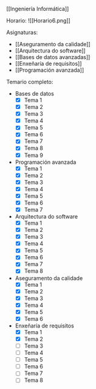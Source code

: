 [[Ingeniería Informática]]

Horario:
![[Horario6.png]]

Asignaturas:
+ [[Aseguramento da calidade]]
+ [[Arquitectura do software]]
+ [[Bases de datos avanzadas]]
+ [[Enxeñaría de requisitos]]
+ [[Programación avanzada]]

Temario completo:
+ Bases de datos
	+ [x] Tema 1
	+ [x] Tema 2
	+ [x] Tema 3
	+ [x] Tema 4
	+ [x] Tema 5
	+ [x] Tema 6
	+ [x] Tema 7
	+ [x] Tema 8
	+ [x] Tema 9
+ Programación avanzada
	+ [x] Tema 1
	+ [x] Tema 2
	+ [x] Tema 3
	+ [x] Tema 4
	+ [x] Tema 5
	+ [x] Tema 6
	+ [x] Tema 7
+ Arquitectura do software
	+ [x] Tema 1
	+ [x] Tema 2
	+ [x] Tema 3
	+ [x] Tema 4
	+ [x] Tema 5
	+ [x] Tema 6
	+ [x] Tema 7
	+ [x] Tema 8
+ Aseguramento da calidade
	+ [x] Tema 1
	+ [x] Tema 2
	+ [x] Tema 3
	+ [x] Tema 4
	+ [x] Tema 5
	+ [x] Tema 6
+ Enxeñaría de requisitos
	+ [x] Tema 1
	+ [x] Tema 2
	+ [ ] Tema 3
	+ [ ] Tema 4
	+ [ ] Tema 5
	+ [ ] Tema 6
	+ [ ] Tema 7
	+ [ ] Tema 8